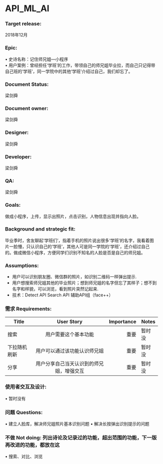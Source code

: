 ﻿# API_ML_AI
### Target release: 
2018年12月<Br/>
### Epic:<Br/> 
•	史诗名称：记住师兄姐—小程序<Br/> 
•	用户案例：曾经担任‘学班’的工作，带领自己的师兄姐毕业拉，而自己只记得带自己班的‘学班’，同一学院中的其他‘学班’介绍过自己，我们却忘了。 <Br/> 
### Document Status: 
梁剑舜<Br/> 
### Document owner: 
梁剑舜<Br/> 
### Designer: 
梁剑舜<Br/> 
### Developer:
梁剑舜<Br/> 
### QA:
梁剑舜<Br/> 
### Goals: 
做成小程序，上传，显示出照片，点击识别，人物信息出现并指向人脸。<Br/> 
### Background and strategic fit: 
毕业季时，舍友聊起‘学班们’，指着手机的照片说出很多‘学班’的名字，我看着图片一脸懵，只认识自己的‘学班’，其他人可是同一学院的‘学班’，还介绍过自己的。做成微信小程序，方便同学们识别不知名的人脸是否是自己的师兄姐。<Br/> 
### Assumptions: 
- 用户可以识别朋友圈、微信群的照片，如识别二维码一样弹出提示.
- 用户想搜索师兄姐其他的毕业照片；想到师兄姐的名字但忘了其样子；想不到名字和样貌，可以浏览，看到照片突然记起来.<Br/> 
- 技术：Detect API Search API 辅助API组（face++）<Br/> 
### 需求 Requirements: 
|Title|User Story|Importance|Notes|
|--|:--:|--:|--|
|搜索|用户需要这个基本功能|重要|暂时没|
|下拉随机刷新|用户可以通过该功能认识师兄姐|重要|暂时没|
|分享|用户分享自己当天认识到的师兄姐，增强交互|重要|暂时没|
### 使用者交互及设计:
•	暂时没有<Br/> 
### 问题 Questions: 
•	建立人脸库，解决师兄姐照片基本识别问题
•	解决长按弹出识别提示的问题<Br/> 
### 不做 Not doing: 列出诗论及记录过的功能，超出范围的功能，下一版再改进的功能，都放在这
•	搜索、对比、浏览<Br/> 

